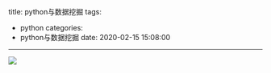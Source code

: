 title: python与数据挖掘
tags:
  - python
categories:
  - python与数据挖掘
date: 2020-02-15 15:08:00
---
![](http://cdn.mucjustin.cn/blog/2020-02-21-pasted-2.png)
